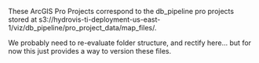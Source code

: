 These ArcGIS Pro Projects correspond to the db_pipeline pro projects stored at s3://hydrovis-ti-deployment-us-east-1/viz/db_pipeline/pro_project_data/map_files/.

We probably need to re-evaluate folder structure, and rectify here... but for now this just provides a way to version these files.